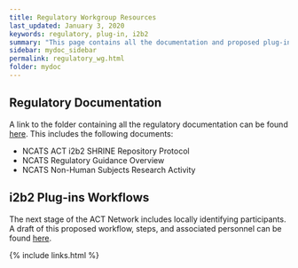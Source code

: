 ```yaml
---
title: Regulatory Workgroup Resources
last_updated: January 3, 2020
keywords: regulatory, plug-in, i2b2
summary: "This page contains all the documentation and proposed plug-in workflows as decided upon by the regulatory working group."
sidebar: mydoc_sidebar
permalink: regulatory_wg.html
folder: mydoc
---
```


## Regulatory Documentation
A link to the folder containing all the regulatory documentation can be found [here](https://pitt.box.com/s/dre0xrjde8f2hpdkztkh0lix75f29muy). This includes the following documents:
* NCATS ACT i2b2 SHRINE Repository Protocol
* NCATS Regulatory Guidance Overview
* NCATS Non-Human Subjects Research Activity

## i2b2 Plug-ins Workflows
The next stage of the ACT Network includes locally identifying participants. A draft of this proposed workflow, steps, and associated personnel can be found [here](https://pitt.box.com/s/8lvrlruao5o66ete1gv92oui4f5rg8hi).

{% include links.html %}
